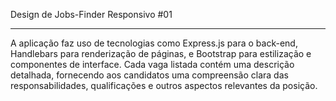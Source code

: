 Design de Jobs-Finder Responsivo #01
____________________________________
A aplicação faz uso de tecnologias como Express.js para o back-end, 
Handlebars para renderização de páginas,
e Bootstrap para estilização e componentes de interface.
Cada vaga listada contém uma descrição detalhada, fornecendo aos candidatos uma compreensão clara das responsabilidades, qualificações e outros aspectos relevantes da posição.
